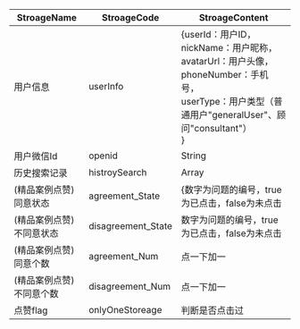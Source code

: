 StroageName | StroageCode | StroageContent
--- | --- | --- |
用户信息 | userInfo | {userId：用户ID，</br>nickName：用户昵称，</br>avatarUrl：用户头像，</br>phoneNumber：手机号，</br>userType：用户类型（普通用户"generalUser"、顾问"consultant"）</br>}
用户微信Id | openid | String
历史搜索记录 | histroySearch | Array
(精品案例点赞)同意状态|agreement_State|{数字为问题的编号，true为已点击，false为未点击
(精品案例点赞)不同意状态|disagreement_State|数字为问题的编号，true为已点击，false为未点击
(精品案例点赞)同意个数|agreement_Num|点一下加一
(精品案例点赞)不同意个数|disagreement_Num|点一下加一
点赞flag|onlyOneStoreage|判断是否点击过